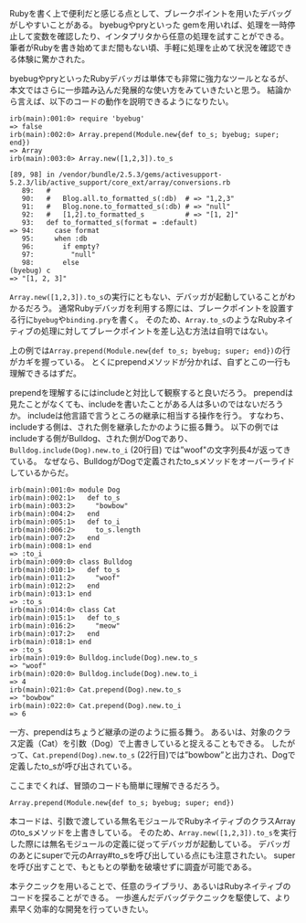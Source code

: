 Rubyを書く上で便利だと感じる点として、ブレークポイントを用いたデバッグがしやすいことがある。
byebugやpryといった gemを用いれば、処理を一時停止して変数を確認したり、インタプリタから任意の処理を試すことができる。
筆者がRubyを書き始めてまだ間もない頃、手軽に処理を止めて状況を確認できる体験に驚かされた。

byebugやpryといったRubyデバッガは単体でも非常に強力なツールとなるが、本文ではさらに一歩踏み込んだ発展的な使い方をみていきたいと思う。
結論から言えば、以下のコードの動作を説明できるようになりたい。

```
irb(main):001:0> require 'byebug'
=> false
irb(main):002:0> Array.prepend(Module.new{def to_s; byebug; super; end})
=> Array
irb(main):003:0> Array.new([1,2,3]).to_s

[89, 98] in /vendor/bundle/2.5.3/gems/activesupport-5.2.3/lib/active_support/core_ext/array/conversions.rb
   89:   #
   90:   #   Blog.all.to_formatted_s(:db)  # => "1,2,3"
   91:   #   Blog.none.to_formatted_s(:db) # => "null"
   92:   #   [1,2].to_formatted_s          # => "[1, 2]"
   93:   def to_formatted_s(format = :default)
=> 94:     case format
   95:     when :db
   96:       if empty?
   97:         "null"
   98:       else
(byebug) c
=> "[1, 2, 3]"
```

`Array.new([1,2,3]).to_s`の実行にともない、デバッガが起動していることがわかるだろう。
通常Rubyデバッガを利用する際には、ブレークポイントを設置する行に`byebug`や`binding.pry`を書く。
そのため、`Array.to_s`のようなRubyネイティブの処理に対してブレークポイントを差し込む方法は自明ではない。

上の例では`Array.prepend(Module.new{def to_s; byebug; super; end})`の行がカギを握っている。
とくにprependメソッドが分かれば、自ずとこの一行も理解できるはずだ。

prependを理解するにはincludeと対比して観察すると良いだろう。
prependは見たことがなくても、includeを書いたことがある人は多いのではないだろうか。
includeは他言語で言うところの継承に相当する操作を行う。
すなわち、includeする側は、された側を継承したかのように振る舞う。
以下の例ではincludeする側がBulldog、された側がDogであり、`Bulldog.include(Dog).new.to_i` (20行目) では”woof"の文字列長4が返ってきている。
なぜなら、BulldogがDogで定義されたto_sメソッドをオーバーライドしているからだ。

```
irb(main):001:0> module Dog
irb(main):002:1>   def to_s
irb(main):003:2>     "bowbow"
irb(main):004:2>   end
irb(main):005:1>   def to_i
irb(main):006:2>     to_s.length
irb(main):007:2>   end
irb(main):008:1> end
=> :to_i
irb(main):009:0> class Bulldog
irb(main):010:1>   def to_s
irb(main):011:2>     "woof"
irb(main):012:2>   end
irb(main):013:1> end
=> :to_s
irb(main):014:0> class Cat
irb(main):015:1>   def to_s
irb(main):016:2>     "meow"
irb(main):017:2>   end
irb(main):018:1> end
=> :to_s
irb(main):019:0> Bulldog.include(Dog).new.to_s
=> "woof"
irb(main):020:0> Bulldog.include(Dog).new.to_i
=> 4
irb(main):021:0> Cat.prepend(Dog).new.to_s
=> "bowbow"
irb(main):022:0> Cat.prepend(Dog).new.to_i
=> 6
```

一方、prependはちょうど継承の逆のように振る舞う。
あるいは、対象のクラス定義（Cat）を引数（Dog）で上書きしていると捉えることもできる。
したがって、`Cat.prepend(Dog).new.to_s` (22行目)では”bowbow”と出力され、Dogで定義したto_sが呼び出されている。

ここまでくれば、冒頭のコードも簡単に理解できるだろう。
```
Array.prepend(Module.new{def to_s; byebug; super; end})
```

本コードは、引数で渡している無名モジュールでRubyネイティブのクラスArrayのto_sメソッドを上書きしている。
そのため、`Array.new([1,2,3]).to_s`を実行した際には無名モジュールの定義に従ってデバッガが起動している。
デバッガのあとにsuperで元のArray#to_sを呼び出している点にも注意されたい。
superを呼び出すことで、もともとの挙動を破壊せずに調査が可能である。

本テクニックを用いることで、任意のライブラリ、あるいはRubyネイティブのコードを探ることができる。
一歩進んだデバッグテクニックを駆使して、より素早く効率的な開発を行っていきたい。
